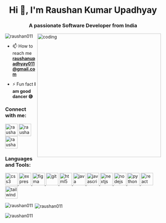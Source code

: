 <h1 align="center">Hi 👋, I'm Raushan Kumar Upadhyay</h1>
<h3 align="center">A passionate Software Developer from India</h3>

<img align="right" alt="coding" width="400" src="https://media.tenor.com/qJ5evVs-_uUAAAAC/coding.gif">

<p align="left"> <img src="https://komarev.com/ghpvc/?username=raushan011&label=Profile%20views&color=0e75b6&style=flat" alt="raushan011" /> </p>

- 📫 How to reach me **raushanupadhyay011@gmail.com**

- ⚡ Fun fact **I am good dancer 😅**

<h3 align="left">Connect with me:</h3>
<p align="left">
<a href="https://linkedin.com/in/raushan-upadhyay-194647223" target="blank"><img align="center" src="https://cdn-icons-png.flaticon.com/512/174/174857.png" alt="raushan-upadhyay-194647223" height="40" width="40" /></a>
<a href="https://instagram.com/raushan_upadhyay_01" target="blank"><img align="center" 
src="https://upload.wikimedia.org/wikipedia/commons/thumb/e/e7/Instagram_logo_2016.svg/2048px-Instagram_logo_2016.svg.png" alt="raushan_upadhyay_01" height="40" width="40" /></a>
<a href="https://www.leetcode.com/raushanupadhyay01" target="blank"><img align="center" src="https://leetcode.com/static/images/LeetCode_logo_rvs.png" alt="raushanupadhyay01" height="40" width="40" /></a>
</p>

<h3 align="left">Languages and Tools:</h3>
<p align="left"> <a href="https://www.w3schools.com/css/" target="_blank" rel="noreferrer"> <img src="https://upload.wikimedia.org/wikipedia/commons/thumb/d/d5/CSS3_logo_and_wordmark.svg/1452px-CSS3_logo_and_wordmark.svg.png" alt="css3" width="40" height="40"/> </a> <a href="https://expressjs.com" target="_blank" rel="noreferrer"> <img src="https://inapp.com/wp-content/uploads/elementor/thumbs/express-js-01-1-q05uw85vt1jqloiy5k82sfy7tgvysgt1uqld8slsbc.png" alt="express" width="40" height="40"/> </a> <a href="https://www.figma.com/" target="_blank" rel="noreferrer"> <img src="https://www.vectorlogo.zone/logos/figma/figma-icon.svg" alt="figma" width="40" height="40"/> </a> <a href="https://git-scm.com/" target="_blank" rel="noreferrer"> <img src="https://www.vectorlogo.zone/logos/git-scm/git-scm-icon.svg" alt="git" width="40" height="40"/> </a> <a href="https://www.w3.org/html/" target="_blank" rel="noreferrer"> <img src="https://upload.wikimedia.org/wikipedia/commons/thumb/3/38/HTML5_Badge.svg/800px-HTML5_Badge.svg.png" alt="html5" width="40" height="40"/> </a> <a href="https://www.java.com" target="_blank" rel="noreferrer"> <img src="https://logos-world.net/wp-content/uploads/2022/07/Java-Logo.png" alt="java" width="40" height="40"/> </a> <a href="https://developer.mozilla.org/en-US/docs/Web/JavaScript" target="_blank" rel="noreferrer"> <img src="https://upload.wikimedia.org/wikipedia/commons/thumb/6/6a/JavaScript-logo.png/768px-JavaScript-logo.png" alt="javascript" width="40" height="40"/> </a> <a href="https://nextjs.org/" target="_blank" rel="noreferrer"> <img src="https://static-00.iconduck.com/assets.00/nextjs-icon-2048x1234-pqycciiu.png" alt="nextjs" width="40" height="40"/> </a> <a href="https://nodejs.org" target="_blank" rel="noreferrer"> <img src="https://upload.wikimedia.org/wikipedia/commons/thumb/d/d9/Node.js_logo.svg/2560px-Node.js_logo.svg.png" alt="nodejs" width="40" height="40"/> </a> <a href="https://www.python.org" target="_blank" rel="noreferrer"> <img src="https://upload.wikimedia.org/wikipedia/commons/thumb/c/c3/Python-logo-notext.svg/1869px-Python-logo-notext.svg.png" alt="python"  height="40"/> </a> <a href="https://reactjs.org/" target="_blank" rel="noreferrer"> <img src="https://cdn4.iconfinder.com/data/icons/logos-3/600/React.js_logo-512.png" alt="react" height="40"/> </a> <a href="https://tailwindcss.com/" target="_blank" rel="noreferrer"> <img src="https://upload.wikimedia.org/wikipedia/commons/thumb/d/d5/Tailwind_CSS_Logo.svg/1200px-Tailwind_CSS_Logo.svg.png" alt="tailwind" height="40"/> </a> </p>

<p><img align="left" src="https://github-readme-stats.vercel.app/api/top-langs?username=raushan011&show_icons=true&locale=en&layout=compact" alt="raushan011" /></p>

<p>&nbsp;<img align="center" src="https://github-readme-stats.vercel.app/api?username=raushan011&show_icons=true&locale=en" alt="raushan011" /></p>

<p><img align="center" src="https://github-readme-streak-stats.herokuapp.com/?user=raushan011&" alt="raushan011" /></p>
